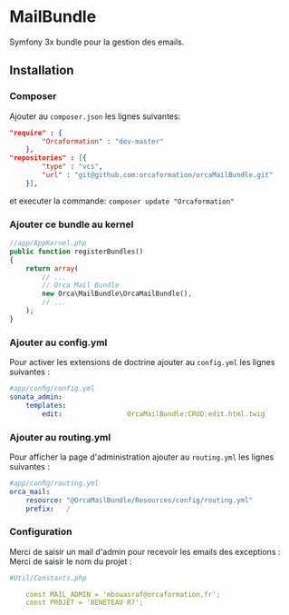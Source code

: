 # MailBundle

Symfony 3x bundle pour la gestion des emails.


Installation
------------

### Composer

Ajouter au `composer.json` les lignes suivantes:

```json
"require" : {
        "Orcaformation" : "dev-master"
    },
"repositories" : [{
        "type" : "vcs",
        "url" : "git@github.com:orcaformation/orcaMailBundle.git"
    }],    
```
et executer la commande:
`composer update "Orcaformation" `

### Ajouter ce bundle au kernel

```php
//app/AppKernel.php
public function registerBundles()
{
    return array(
        // ...
        // Orca Mail Bundle
        new Orca\MailBundle\OrcaMailBundle(),
        // ...
    );
}
```
### Ajouter au config.yml

Pour activer les extensions de doctrine ajouter au `config.yml` les lignes suivantes :

```yaml
#app/conﬁg/config.yml
sonata_admin:
    templates:
        edit:                OrcaMailBundle:CRUD:edit.html.twig
```

### Ajouter au routing.yml

Pour afficher la page d'administration ajouter au `routing.yml` les lignes suivantes :
 
```yaml
#app/conﬁg/routing.yml
orca_mail:
    resource: "@OrcaMailBundle/Resources/config/routing.yml"
    prefix:   /

```

### Configuration

Merci de saisir un mail d'admin pour recevoir les emails des exceptions :
Merci de saisir le nom du projet :

```yaml
#Util/Constants.php

    const MAIL_ADMIN = 'mbouasraf@orcaformation.fr';
    const PROJET = 'BENETEAU R7';

```